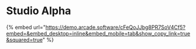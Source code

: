 # Studio Alpha

{% embed url="https://demo.arcade.software/cFeQoJJbg8PR7SoV4Cf5?embed=&embed_desktop=inline&embed_mobile=tab&show_copy_link=true&squared=true" %}
